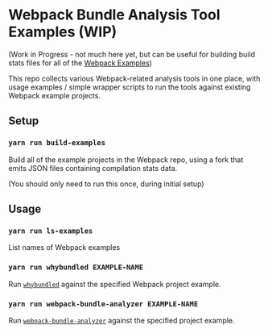 Webpack Bundle Analysis Tool Examples (WIP)
===========================================

(Work in Progress - not much here yet, but can be useful for building build stats files for all
of the [Webpack Examples](https://github.com/webpack/webpack/tree/master/examples))

This repo collects various Webpack-related analysis tools in one place, with
usage examples / simple wrapper scripts to run the tools against existing Webpack
example projects.

## Setup

### `yarn run build-examples`

Build all of the example projects in the Webpack repo, using a fork that emits JSON
files containing compilation stats data.

(You should only need to run this once, during initial setup)

## Usage

### `yarn run ls-examples`

List names of Webpack examples

### `yarn run whybundled EXAMPLE-NAME`

Run [`whybundled`](https://www.npmjs.com/package/whybundled) against the specified Webpack project example.

### `yarn run webpack-bundle-analyzer EXAMPLE-NAME`

Run [`webpack-bundle-analyzer`](https://github.com/webpack-contrib/webpack-bundle-analyzer) against the
specified project example.
